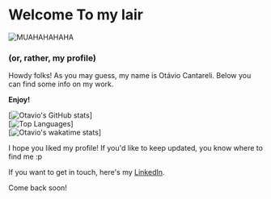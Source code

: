 # Welcome To my lair
![MUAHAHAHAHA](https://tenor.com/view/strangler-spongebob-evil-laugh-gif-13701152.gif)
### (or, rather, my profile)

Howdy folks!
As you may guess, my name is Otávio Cantareli.
Below you can find some info on my work.

**Enjoy!**

[![Otavio's GitHub stats](https://github-readme-stats.vercel.app/api?username=OtavioCantareli&show_icons=true&theme=dracula)]
<br/>
[![Top Languages](https://github-readme-stats.vercel.app/api/top-langs/?username=OtavioCantareli)]
<br/>
[![Otavio's wakatime stats](https://github-readme-stats.vercel.app/api/wakatime?username=OtavioCantareli&layout=compact)]


I hope you liked my profile! If you'd like to keep updated, you know where to find me :p 

If you want to get in touch, here's my [LinkedIn](https://www.linkedin.com/in/otavio-cantareli/).

Come back soon!
